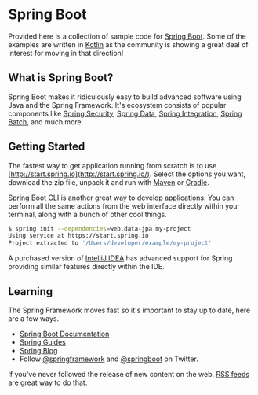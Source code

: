 # Spring Boot

Provided here is a collection of sample code for [Spring Boot](https://projects.spring.io/spring-boot/). Some of the examples are written in [Kotlin](https://kotlinlang.org/) as the community is showing a great deal of interest for moving in that direction!

## What is Spring Boot?

Spring Boot makes it ridiculously easy to build advanced software using Java and the Spring Framework. It's ecosystem consists of popular components like [Spring Security](https://projects.spring.io/spring-security/), [Spring Data](https://projects.spring.io/spring-data/), [Spring Integration](https://projects.spring.io/spring-integration/), [Spring Batch](https://projects.spring.io/spring-batch/), and much more. 

## Getting Started

The fastest way to get application running from scratch is to use [http://start.spring.io](http://start.spring.io/). Select the options you want, download the zip file, unpack it and run with [Maven](https://maven.apache.org/) or [Gradle](https://gradle.org/). 

[Spring Boot CLI](https://docs.spring.io/spring-boot/docs/current/reference/htmlsingle/#cli) is another great way to develop applications. You can perform all the same actions from the web interface directly within your terminal, along with a bunch of other cool things.

```bash
$ spring init --dependencies=web,data-jpa my-project
Using service at https://start.spring.io
Project extracted to '/Users/developer/example/my-project'
```

A purchased version of [IntelliJ IDEA](https://www.jetbrains.com/idea/) has advanced support for Spring providing similar features directly within the IDE. 

## Learning

The Spring Framework moves fast so it's important to stay up to date, here are a few ways.

* [Spring Boot Documentation](https://docs.spring.io/spring-boot/docs/current/reference/htmlsingle/)
* [Spring Guides](https://spring.io/guides)
* [Spring Blog](https://spring.io/blog)
* Follow [@springframework](https://twitter.com/springframework?lang=en) and [@springboot](https://twitter.com/springboot?lang=en) on Twitter.

If you've never followed the release of new content on the web, [RSS feeds](https://www.lifewire.com/rss-101-3482781) are great way to do that. 
